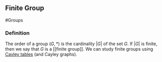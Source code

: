 ## Finite Group
#Groups 
### Definition
The order of a group $(G, *)$ is the cardinality $|G|$ of the set $G$. 
If $|G|$ is finite, then we say that $G$ is a [[finite group]].
We can study finite groups using [Cayley tables](Cayley%20Table.md) (and Cayley graphs).